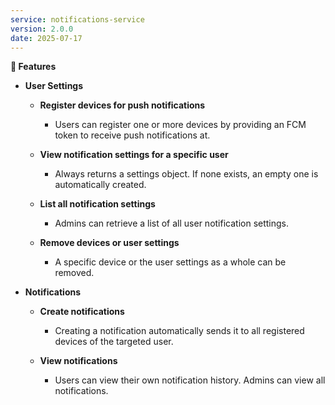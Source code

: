 ```yaml
---
service: notifications-service
version: 2.0.0
date: 2025-07-17
---
```


**🎁 Features**

- **User Settings**

  - **Register devices for push notifications**
    - Users can register one or more devices by providing an FCM token to receive push notifications at.

  - **View notification settings for a specific user**
    - Always returns a settings object. If none exists, an empty one is automatically created.

  - **List all notification settings**
    - Admins can retrieve a list of all user notification settings.

  - **Remove devices or user settings**
    - A specific device or the user settings as a whole can be removed.

- **Notifications**

  - **Create notifications**
    - Creating a notification automatically sends it to all registered devices of the targeted user.

  - **View notifications**
    - Users can view their own notification history. Admins can view all notifications.
